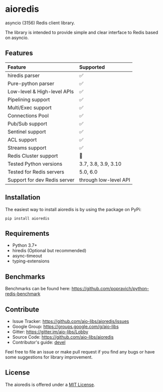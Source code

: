 # aioredis

asyncio (3156) Redis client library.

The library is intended to provide simple and clear interface to Redis
based on asyncio.

## Features

| Feature                      | Supported                |
|:-----------------------------|:-------------------------|
| hiredis parser               | :white_check_mark:       |
| Pure-python parser           | :white_check_mark:       |
| Low-level & High-level APIs  | :white_check_mark:       |
| Pipelining support           | :white_check_mark:       |
| Multi/Exec support           | :white_check_mark:       |
| Connections Pool             | :white_check_mark:       |
| Pub/Sub support              | :white_check_mark:       |
| Sentinel support             | :white_check_mark:       |
| ACL support                  | :white_check_mark:       |
| Streams support              | :white_check_mark:       |
| Redis Cluster support        | :no_entry_sign:          |
| Tested Python versions       | 3.7, 3.8, 3.9, 3.10      |
| Tested for Redis servers     | 5.0, 6.0                 |
| Support for dev Redis server | through low-level API    |


## Installation

The easiest way to install aioredis is by using the package on PyPi:

    pip install aioredis

## Requirements

-   Python 3.7+
-   hiredis (Optional but recommended)
-   async-timeout
-   typing-extensions

## Benchmarks

Benchmarks can be found here:
<https://github.com/popravich/python-redis-benchmark>

## Contribute

-   Issue Tracker: <https://github.com/aio-libs/aioredis/issues>
-   Google Group: <https://groups.google.com/g/aio-libs>
-   Gitter: <https://gitter.im/aio-libs/Lobby>
-   Source Code: <https://github.com/aio-libs/aioredis>
-   Contributor's guide: [devel](docs/devel.md)

Feel free to file an issue or make pull request if you find any bugs or
have some suggestions for library improvement.

## License

The aioredis is offered under a [MIT License](LICENSE).
